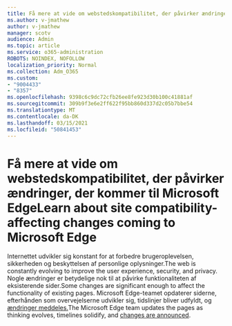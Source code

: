 ```yaml
---
title: Få mere at vide om webstedskompatibilitet, der påvirker ændringer, der kommer til Microsoft Edge
ms.author: v-jmathew
author: v-jmathew
manager: scotv
audience: Admin
ms.topic: article
ms.service: o365-administration
ROBOTS: NOINDEX, NOFOLLOW
localization_priority: Normal
ms.collection: Adm_O365
ms.custom:
- "9004433"
- "8357"
ms.openlocfilehash: 9398c6c9dc72cfb26ee8fe923d30b100c41881af
ms.sourcegitcommit: 309b9f3e6e2ff622f95bb860d337d2c05b7bbe54
ms.translationtype: MT
ms.contentlocale: da-DK
ms.lasthandoff: 03/15/2021
ms.locfileid: "50841453"
---
```

# <a name="learn-about-site-compatibility-affecting-changes-coming-to-microsoft-edge"></a><span data-ttu-id="68af3-102">Få mere at vide om webstedskompatibilitet, der påvirker ændringer, der kommer til Microsoft Edge</span><span class="sxs-lookup"><span data-stu-id="68af3-102">Learn about site compatibility-affecting changes coming to Microsoft Edge</span></span>

<span data-ttu-id="68af3-103">Internettet udvikler sig konstant for at forbedre brugeroplevelsen, sikkerheden og beskyttelsen af personlige oplysninger.</span><span class="sxs-lookup"><span data-stu-id="68af3-103">The web is constantly evolving to improve the user experience, security, and privacy.</span></span> <span data-ttu-id="68af3-104">Nogle ændringer er betydelige nok til at påvirke funktionaliteten af eksisterende sider.</span><span class="sxs-lookup"><span data-stu-id="68af3-104">Some changes are significant enough to affect the functionality of existing pages.</span></span> <span data-ttu-id="68af3-105">Microsoft Edge-teamet opdaterer siderne, efterhånden som overvejelserne udvikler sig, tidslinjer bliver udfyldt, og [ændringer meddeles.](https://go.microsoft.com/fwlink/?linkid=2135534)</span><span class="sxs-lookup"><span data-stu-id="68af3-105">The Microsoft Edge team updates the pages as thinking evolves, timelines solidify, and [changes are announced](https://go.microsoft.com/fwlink/?linkid=2135534).</span></span>
